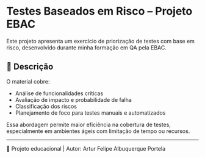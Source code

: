 # Testes Baseados em Risco – Projeto EBAC

Este projeto apresenta um exercício de priorização de testes com base em risco, desenvolvido durante minha formação em QA pela EBAC.

## 🔹 Descrição

O material cobre:

- Análise de funcionalidades críticas
- Avaliação de impacto e probabilidade de falha
- Classificação dos riscos
- Planejamento de foco para testes manuais e automatizados

Essa abordagem permite maior eficiência na cobertura de testes, especialmente em ambientes ágeis com limitação de tempo ou recursos.

---

💼 Projeto educacional | Autor: Artur Felipe Albuquerque Portela
